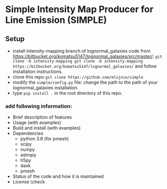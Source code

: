 # Simple Intensity Map Producer for Line Emission (SIMPLE)

## Setup
* install intensity-mapping branch of lognormal_galaxies code from https://bitbucket.org/komatsu5147/lognormal_galaxies/src/master/: `git clone -b intensity-mapping git clone -b intensity-mapping https://bitbucket.org/komatsu5147/lognormal_galaxies/` and follow installation instructions.
* clone this repo 
    `git clone https://github.com/mlujnie/simple`
* modify the `simple/config.py` file: change the path to the path of your lognormal_galaxies installation.
* type `pip install .` in the root directory of this repo.

### add following information: 
* Brief description of features
* Usage (with examples)
* Build and install (with examples)
* Dependencies
    * python 3.8 (for pmesh)
    * scipy
    * numpy
    * astropy
    * h5py
    * dask
    * pmesh
* Status of the code and how it is maintained
* License \check
